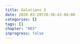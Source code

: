 ```yaml
---
title: Galatians 3
date: 2020-03-28T20:30:43-04:00
categories: []
tags: []
chapter: "003"
inprogress: false
---
```


